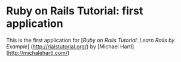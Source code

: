 # Ruby on Rails Tutorial: first application

This is the first application for [*Ruby on Rails Tutorial: Learn Rails by Example*] (http://rialstutorial.org/) by [Michael Hartl] (http://michalehartl.com/)
